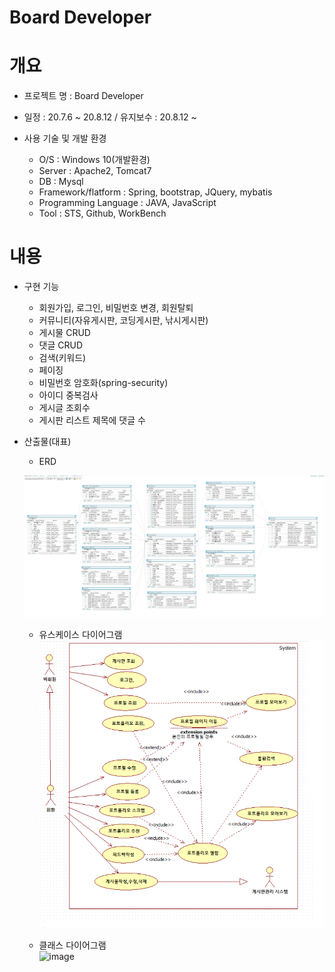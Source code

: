 # Board Developer



# 개요

- 프로젝트 명 : Board Developer

- 일정 : 20.7.6 ~ 20.8.12 / 유지보수 : 20.8.12 ~

- 사용 기술 및 개발 환경
   - O/S : Windows 10(개발환경)
   - Server : Apache2, Tomcat7
   - DB : Mysql
   - Framework/flatform : Spring, bootstrap, JQuery, mybatis
   - Programming Language : JAVA, JavaScript
   - Tool : STS, Github, WorkBench
   

# 내용

- 구현 기능  
   - 회원가입, 로그인, 비밀번호 변경, 회원탈퇴
   - 커뮤니티(자유게시판, 코딩게시판, 낚시게시판)
   - 게시물 CRUD
   - 댓글 CRUD
   - 검색(키워드)
   - 페이징
   - 비밀번호 암호화(spring-security)
   - 아이디 중복검사
   - 게시글 조회수 
   - 게시판 리스트 제목에 댓글 수
 
 - 산출물(대표)  
   - ERD  
   
   ![image](https://github.com/dkaskgkdua/portfordev/raw/master/src/main/webapp/resources/Image/result/erd.png)

   - 유스케이스 다이어그램  
   ![image](https://github.com/dkaskgkdua/portfordev/raw/master/src/main/webapp/resources/Image/result/usecase.png)
   
   - 클래스 다이어그램  
   ![image](https://img1.daumcdn.net/thumb/R1280x0/?scode=mtistory2&fname=https%3A%2F%2Fblog.kakaocdn.net%2Fdn%2Fb0svFH%2FbtqGARnrUCj%2F49VbewjCpoiBHKU6A0kAy1%2Fimg.png)
   
   
   
